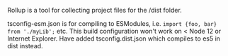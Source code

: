 Rollup is a tool for collecting project files for the /dist folder.

tsconfig-esm.json is for compiling to ESModules, i.e. `import {foo, bar} from './myLib';` etc. 
This build configuration won't work on < Node 12 or Internet Explorer. 
Have added tsconfig.dist.json which compiles to es5 in dist instead.
